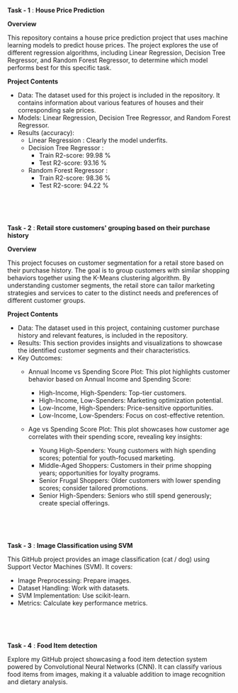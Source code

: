 **Task - 1** : **House Price Prediction**

**Overview**

This repository contains a house price prediction project that uses machine learning models to predict house prices. The project explores the use of different regression algorithms, including Linear Regression, Decision Tree Regressor, and Random Forest Regressor, to determine which model performs best for this specific task.

**Project Contents**

* Data: The dataset used for this project is included in the repository. It contains information about various features of houses and their corresponding sale prices.
* Models: Linear Regression, Decision Tree Regressor, and Random Forest Regressor.
* Results (accuracy):
  * Linear Regression : Clearly the model underfits.
  * Decision Tree Regressor :
     * Train R2-score: 99.98 %
     * Test R2-score: 93.16 %
  * Random Forest Regressor :
    *  Train R2-score: 98.36 %
    * Test R2-score: 94.22 %
</br>
</br>
</br>

**Task - 2** : **Retail store customers' grouping based on their purchase history**

**Overview**

This project focuses on customer segmentation for a retail store based on their purchase history. The goal is to group customers with similar shopping behaviors together using the K-Means clustering algorithm. By understanding customer segments, the retail store can tailor marketing strategies and services to cater to the distinct needs and preferences of different customer groups.

**Project Contents**

* Data: The dataset used in this project, containing customer purchase history and relevant features, is included in the repository.
* Results: This section provides insights and visualizations to showcase the identified customer segments and their characteristics.
* Key Outcomes:
  * Annual Income vs Spending Score Plot: This plot highlights customer behavior based on Annual Income and Spending Score:
    * High-Income, High-Spenders: Top-tier customers.
    * High-Income, Low-Spenders: Marketing optimization potential.
    * Low-Income, High-Spenders: Price-sensitive opportunities.
    * Low-Income, Low-Spenders: Focus on cost-effective retention.
   
  * Age vs Spending Score Plot: This plot showcases how customer age correlates with their spending score, revealing key insights:
    * Young High-Spenders: Young customers with high spending scores; potential for youth-focused marketing.
    * Middle-Aged Shoppers: Customers in their prime shopping years; opportunities for loyalty programs.
    * Senior Frugal Shoppers: Older customers with lower spending scores; consider tailored promotions.
    * Senior High-Spenders: Seniors who still spend generously; create special offerings.

</br>
</br>
</br>

**Task - 3** : **Image Classification using SVM**

This GitHub project provides an image classification (cat / dog) using Support Vector Machines (SVM). It covers:

* Image Preprocessing: Prepare images.
* Dataset Handling: Work with datasets.
* SVM Implementation: Use scikit-learn.
* Metrics: Calculate key performance metrics.

</br>
</br>
</br>

**Task - 4** : **Food Item detection**

Explore my GitHub project showcasing a food item detection system powered by Convolutional Neural Networks (CNN). It can classify various food items from images, making it a valuable addition to image recognition and dietary analysis.



